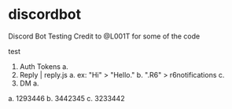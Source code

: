 # discordbot
Discord Bot Testing
Credit to @L001T for some of the code


   test


1. Auth Tokens
   a.
2. Reply | reply.js
   a. ex: "Hi" > "Hello."
   b. ".R6" > r6notifications
   c.
3. DM
   a.




a. 1293446
b. 3442345
c. 3233442
